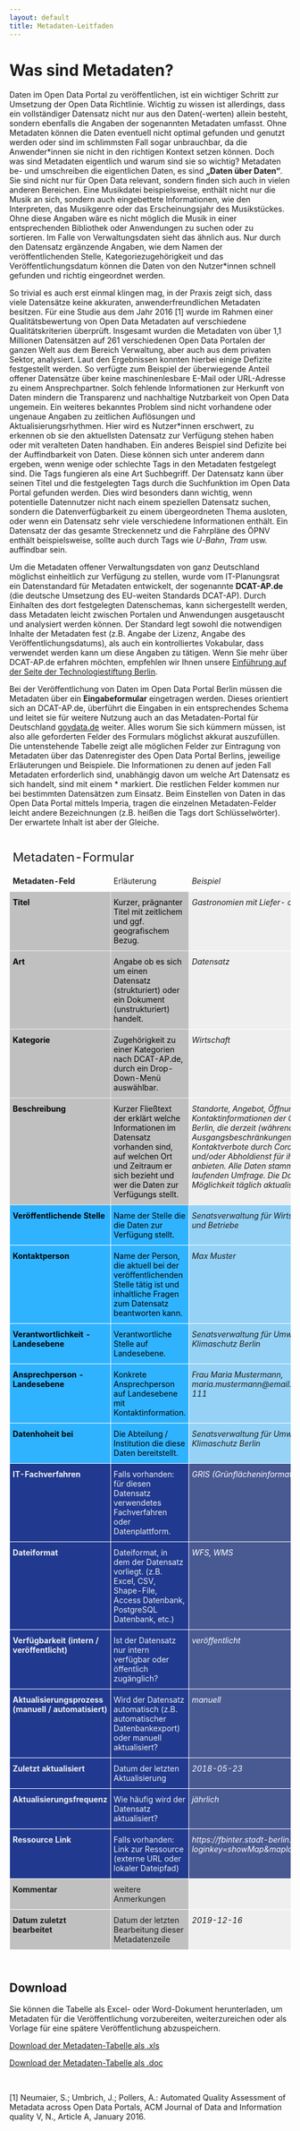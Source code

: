 ```yaml
---
layout: default
title: Metadaten-Leitfaden
---
```


# Was sind Metadaten?

Daten im Open Data Portal zu veröffentlichen, ist ein wichtiger Schritt zur Umsetzung der Open Data Richtlinie. Wichtig zu wissen ist allerdings, dass ein vollständiger Datensatz nicht nur aus den Daten(-werten) allein besteht, sondern ebenfalls die Angaben der sogenannten Metadaten umfasst. Ohne Metadaten können die Daten eventuell nicht optimal gefunden und genutzt werden oder sind im schlimmsten Fall sogar unbrauchbar, da die Anwender\*innen sie nicht in den richtigen Kontext setzen können. Doch was sind Metadaten eigentlich und warum sind sie so wichtig? 
Metadaten be- und umschreiben die eigentlichen Daten, es sind **„Daten über Daten“**. Sie sind nicht nur für Open Data relevant, sondern finden sich auch in vielen anderen Bereichen. Eine Musikdatei beispielsweise, enthält nicht nur die Musik an sich, sondern auch eingebettete Informationen, wie den Interpreten, das Musikgenre oder das Erscheinungsjahr des Musikstückes. Ohne diese Angaben wäre es nicht möglich die Musik in einer entsprechenden Bibliothek oder Anwendungen zu suchen oder zu sortieren.
Im Falle von Verwaltungsdaten sieht das ähnlich aus. Nur durch den Datensatz ergänzende Angaben, wie dem Namen der veröffentlichenden Stelle, Kategoriezugehörigkeit und das Veröffentlichungsdatum können die Daten von den Nutzer\*innen schnell gefunden und richtig eingeordnet werden.
 
So trivial es auch erst einmal klingen mag, in der Praxis zeigt sich, dass viele Datensätze keine akkuraten, anwenderfreundlichen Metadaten besitzen. Für eine Studie aus dem Jahr 2016 \[1\] wurde im Rahmen einer Qualitätsbewertung von Open Data Metadaten auf verschiedene Qualitätskriterien überprüft. Insgesamt wurden die Metadaten von über 1,1 Millionen Datensätzen auf 261 verschiedenen Open Data Portalen der ganzen Welt aus dem Bereich Verwaltung, aber auch aus dem privaten Sektor, analysiert. Laut den Ergebnissen konnten hierbei einige Defizite festgestellt werden. So verfügte zum Beispiel der überwiegende Anteil offener Datensätze über keine maschinenlesbare E-Mail oder URL-Adresse zu einem Ansprechpartner. 
Solch fehlende Informationen zur Herkunft von Daten mindern die Transparenz und nachhaltige Nutzbarkeit von Open Data ungemein. Ein weiteres bekanntes Problem sind nicht vorhandene oder ungenaue Angaben zu zeitlichen Auflösungen und Aktualisierungsrhythmen. Hier wird es Nutzer\*innen erschwert, zu erkennen ob sie den aktuellsten Datensatz zur Verfügung stehen haben oder mit veralteten Daten handhaben. Ein anderes Beispiel sind Defizite bei der Auffindbarkeit von Daten. Diese können sich unter anderem dann ergeben, wenn wenige oder schlechte Tags in den Metadaten festgelegt sind. Die Tags fungieren als eine Art Suchbegriff. Der Datensatz kann über seinen Titel und die festgelegten Tags durch die Suchfunktion im Open Data Portal gefunden werden. Dies wird besonders dann wichtig, wenn potentielle Datennutzer nicht nach einem speziellen Datensatz suchen, sondern die Datenverfügbarkeit zu einem übergeordneten Thema ausloten, oder wenn ein Datensatz sehr viele verschiedene Informationen enthält. Ein Datensatz der das gesamte Streckennetz und die Fahrpläne des ÖPNV enthält beispielsweise, sollte auch durch Tags wie *U-Bahn*, *Tram* usw. auffindbar sein.
 
Um die Metadaten offener Verwaltungsdaten von ganz Deutschland möglichst einheitlich zur Verfügung zu stellen, wurde vom IT-Planungsrat ein Datenstandard für Metadaten entwickelt, der sogenannte **DCAT-AP.de** (die deutsche Umsetzung des EU-weiten Standards DCAT-AP). Durch Einhalten des dort festgelegten Datenschemas, kann sichergestellt werden, dass Metadaten leicht zwischen Portalen und Anwendungen ausgetauscht und analysiert werden können. Der Standard legt sowohl die notwendigen Inhalte der Metadaten fest (z.B. Angabe der Lizenz, Angabe des Veröffentlichungsdatums), als auch ein kontrolliertes Vokabular, dass verwendet werden kann um diese Angaben zu tätigen. Wenn Sie mehr über DCAT-AP.de erfahren möchten, empfehlen wir Ihnen unsere [Einführung auf der Seite der Technologiestiftung Berlin](https://lab.technologiestiftung-berlin.de/projects/opendata-metadata-dcat-ap/de/).
 
Bei der Veröffentlichung von Daten im Open Data Portal Berlin müssen die Metadaten über ein **Eingabeformular** eingetragen werden. Dieses orientiert sich an DCAT-AP.de, überführt die Eingaben in ein entsprechendes Schema und leitet sie für weitere Nutzung auch an das Metadaten-Portal für Deutschland [govdata.de](https://www.govdata.de) weiter. Alles worum Sie sich kümmern müssen, ist also alle geforderten Felder des Formulars möglichst akkurat auszufüllen. Die untenstehende Tabelle zeigt alle möglichen Felder zur Eintragung von Metadaten über das Datenregister des Open Data Portal Berlins, jeweilige Erläuterungen und Beispiele. Die Informationen zu denen auf jeden Fall Metadaten erforderlich sind, unabhängig davon um welche Art Datensatz es sich handelt, sind mit einem \* markiert. Die restlichen Felder kommen nur bei bestimmten Datensätzen zum Einsatz. Beim Einstellen von Daten in das Open Data Portal mittels Imperia, tragen die einzelnen Metadaten-Felder leicht andere Bezeichnungen (z.B. heißen die Tags dort Schlüsselwörter). Der erwartete Inhalt ist aber der Gleiche.


<style type="text/css">
.tg  {border-collapse:collapse;border-spacing:0;margin-bottom: 25px}
.tg td{font-size:14px;padding:10px 5px;border-style:solid;border-width:1px;overflow:hidden;word-break:normal;border-color:black;}
.tg th{font-size:14px;font-weight:normal;padding:10px 5px;border-style:solid;border-width:1px;overflow:hidden;word-break:normal;border-color:black;}
.tg .tg-zj9c{font-style:italic;background-color:#495992;color:#ffffff;border-color:#ffffff;text-align:left;vertical-align:top}
.tg .tg-eahn{background-color:#30b3ff;color:#000000;border-color:#ffffff;text-align:left;vertical-align:top}
.tg .tg-km2t{font-weight:bold;border-color:#ffffff;text-align:left;vertical-align:top}
.tg .tg-o9w4{font-style:italic;background-color:#95d2f6;border-color:#ffffff;text-align:left;vertical-align:top}
.tg .tg-tng1{background-color:#c0c0c0;color:#000000;border-color:#efefef;text-align:left;vertical-align:top}
.tg .tg-zv4m{border-color:#ffffff;text-align:left;vertical-align:top}
.tg .tg-u6gx{font-weight:bold;background-color:#c0c0c0;border-color:#ffffff;text-align:left;vertical-align:top}
.tg .tg-lu18{font-weight:bold;background-color:#30b3ff;color:#000000;border-color:#ffffff;text-align:left;vertical-align:top}
.tg .tg-xm73{font-size:22px;border-color:#ffffff;text-align:left;vertical-align:top}
.tg .tg-czno{font-size:16px;border-color:#ffffff;text-align:left;vertical-align:top}
.tg .tg-16zm{font-weight:bold;background-color:#c0c0c0;color:#000000;border-color:#efefef;text-align:left;vertical-align:top}
.tg .tg-eo4b{font-style:italic;border-color:#ffffff;text-align:left;vertical-align:top}
.tg .tg-54w3{font-style:italic;background-color:#efefef;border-color:#ffffff;text-align:left;vertical-align:top}
.tg .tg-ozf7{font-size:16px;background-color:#30b3ff;color:#000000;border-color:#ffffff;text-align:left;vertical-align:top}
.tg .tg-ortv{font-size:16px;background-color:#213a8f;color:#efefef;border-color:#ffffff;text-align:left;vertical-align:top}
.tg .tg-dydg{font-weight:bold;background-color:#213a8f;color:#efefef;border-color:#ffffff;text-align:left;vertical-align:top}
.tg .tg-lhx1{background-color:#213a8f;color:#efefef;border-color:#ffffff;text-align:left;vertical-align:top}
.tg .tg-hvao{background-color:#c0c0c0;border-color:#ffffff;text-align:left;vertical-align:top}
</style>

<div style="overflow-x:auto;">
<table class="tg">
  <tr>
    <th class="tg-xm73" colspan="2">Metadaten-Formular</th>
    <th class="tg-zv4m"></th>
    <th class="tg-eo4b"></th>
  </tr>
  <tr>
    <td class="tg-km2t">Metadaten-Feld</td>
    <td class="tg-zv4m">Erläuterung</td>
    <td class="tg-eo4b">Beispiel</td>
  </tr>
  <tr>
    <td class="tg-16zm">Titel</td>
    <td class="tg-tng1">Kurzer, prägnanter Titel mit zeitlichem und ggf. geografischem Bezug.</td>
    <td class="tg-54w3">Gastronomien mit Liefer- oder Abholservice</td>
  </tr>
  <tr>
    <td class="tg-16zm">Art</td>
    <td class="tg-tng1">Angabe ob es sich um einen Datensatz (strukturiert) oder ein Dokument (unstrukturiert) handelt.</td>
    <td class="tg-54w3">Datensatz</td>
  </tr>
  <tr>
    <td class="tg-16zm">Kategorie</td>
    <td class="tg-tng1">Zugehörigkeit zu einer Kategorien nach DCAT-AP.de, durch ein Drop-Down-Menü auswählbar.</td>
    <td class="tg-54w3">Wirtschaft</td>
  </tr>
  <tr>
    <td class="tg-16zm">Beschreibung</td>
    <td class="tg-tng1">Kurzer Fließtext der erklärt welche Informationen im Datensatz vorhanden sind, auf welchen Ort und Zeitraum er sich bezieht und wer die Daten zur Verfügungs stellt.</td>
    <td class="tg-54w3">Standorte, Angebot, Öffnungszeiten und Kontaktinformationen der Gastronomien in Berlin, die derzeit (während laufender Ausgangsbeschränkungen und Kontaktverbote durch Corona) einen Liefer- und/oder Abholdienst für ihre Speisen anbieten. Alle Daten stammen aus einer laufenden Umfrage. Die Daten werden nach Möglichkeit täglich aktualisiert.</td>
  </tr>
  <tr>
    <td class="tg-lu18">Veröffentlichende Stelle</td>
    <td class="tg-eahn">Name der Stelle die die Daten zur Verfügung stellt.</td>
    <td class="tg-o9w4">Senatsverwaltung für Wirtschaft, Energie und Betriebe</td>
  </tr>
  <tr>
    <td class="tg-lu18">Kontaktperson</td>
    <td class="tg-eahn">Name der Person, die aktuell bei der veröffentlichenden Stelle tätig ist und inhaltliche Fragen zum Datensatz beantworten kann.</td>
    <td class="tg-o9w4">Max Muster</td>
  </tr>
  <tr>
    <td class="tg-lu18">Verantwortlichkeit - Landesebene</td>
    <td class="tg-eahn">Verantwortliche Stelle auf Landesebene.</td>
    <td class="tg-o9w4">Senatsverwaltung für Umwelt, Verkehr und Klimaschutz Berlin</td>
  </tr>
  <tr>
    <td class="tg-lu18">Ansprechperson - Landesebene</td>
    <td class="tg-eahn">Konkrete Ansprechperson auf Landesebene mit Kontaktinformation.</td>
    <td class="tg-o9w4">Frau Maria Mustermann, maria.mustermann@email.de, 030 - 111 111</td>
  </tr>
  <tr>
    <td class="tg-lu18">Datenhoheit bei</td>
    <td class="tg-eahn">Die Abteilung / Institution die diese Daten bereitstellt.</td>
    <td class="tg-o9w4">Senatsverwaltung für Umwelt, Verkehr und Klimaschutz Berlin</td>
  </tr>
  <tr>
    <td class="tg-dydg">IT-Fachverfahren</td>
    <td class="tg-lhx1">Falls vorhanden: für diesen Datensatz verwendetes Fachverfahren oder Datenplattform.</td>
    <td class="tg-zj9c">GRIS (Grünflächeninformationssystem)</td>
  </tr>
  <tr>
    <td class="tg-dydg">Dateiformat</td>
    <td class="tg-lhx1">Dateiformat, in dem der Datensatz vorliegt. (z.B. Excel, CSV, Shape-File, Access Datenbank, PostgreSQL Datenbank, etc.)</td>
    <td class="tg-zj9c">WFS, WMS</td>
  </tr>
  <tr>
    <td class="tg-dydg">Verfügbarkeit (intern / veröffentlicht)</td>
    <td class="tg-lhx1">Ist der Datensatz nur intern verfügbar oder öffentlich zugänglich?</td>
    <td class="tg-zj9c">veröffentlicht</td>
  </tr>
  <tr>
    <td class="tg-dydg">Aktualisierungsprozess (manuell / automatisiert)</td>
    <td class="tg-lhx1">Wird der Datensatz automatisch (z.B. automatischer Datenbankexport) oder manuell aktualisiert?</td>
    <td class="tg-zj9c">manuell</td>
  </tr>
  <tr>
    <td class="tg-dydg">Zuletzt aktualisiert</td>
    <td class="tg-lhx1">Datum der letzten Aktualisierung</td>
    <td class="tg-zj9c">2018-05-23</td>
  </tr>
  <tr>
    <td class="tg-dydg">Aktualisierungsfrequenz</td>
    <td class="tg-lhx1">Wie häufig wird der Datensatz aktualisiert?</td>
    <td class="tg-zj9c">jährlich</td>
  </tr>
  <tr>
    <td class="tg-dydg">Ressource Link</td>
    <td class="tg-lhx1">Falls vorhanden: Link zur Ressource (externe URL oder lokaler Dateipfad)</td>
    <td class="tg-zj9c">https://fbinter.stadt-berlin.de/fb/index.jsp?loginkey=showMap&amp;mapId=kleing@senstadt</td>
  </tr>
  <tr>
    <td class="tg-u6gx">Kommentar</td>
    <td class="tg-hvao">weitere Anmerkungen</td>
    <td class="tg-54w3"></td>
  </tr>
  <tr>
    <td class="tg-u6gx">Datum zuletzt bearbeitet</td>
    <td class="tg-hvao">Datum der letzten Bearbeitung dieser Metadatenzeile</td>
    <td class="tg-54w3">2019-12-16</td>
  </tr>
</table>
</div>


## Download

Sie können die Tabelle als Excel- oder Word-Dokument herunterladen, um Metadaten für die Veröffentlichung vorzubereiten, weiterzureichen oder als Vorlage für eine spätere Veröffentlichung abzuspeichern.


[Download der Metadaten-Tabelle als .xls](/assets/file-download/open_data_checkliste.pdf)

[Download der Metadaten-Tabelle als .doc](/assets/file-download/open_data_checkliste.pdf)

<br>

\[1\] Neumaier, S.; Umbrich, J.; Pollers, A.: Automated Quality Assessment of Metadata across Open Data Portals, ACM Journal of Data and Information quality V, N., Article A, January 2016.